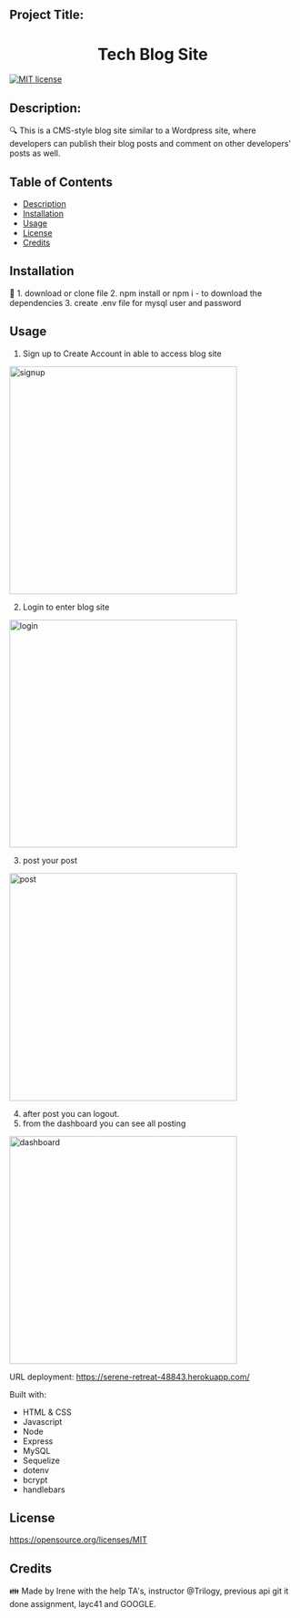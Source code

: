 ## Project Title: 
<h1 align="center">Tech Blog Site </h1>


[![MIT license](https://img.shields.io/badge/License-MIT-blue.svg)](https://opensource.org/licenses/MIT)


## Description:

🔍 This is a CMS-style blog site similar to a Wordpress site, where developers can publish their blog posts and comment on other developers' posts as well.

## Table of Contents
- [Description](#description)
- [Installation](#installation)
- [Usage](#usage)
- [License](#license)
- [Credits](#credits)


## Installation
💾 1. download or clone file 
   2. npm install or npm i - to download the dependencies 
   3. create .env file for mysql user and password 

## Usage

1. Sign up to Create Account in able to access blog site 
<img width="400" alt="signup" src="https://user-images.githubusercontent.com/92761848/155912681-f79e8d39-9cb5-4799-843e-dac92a19f79b.png">

2. Login to enter blog site 

<img width="400" alt="login" src="https://user-images.githubusercontent.com/92761848/155912753-8cf0d6a7-cbf2-45ff-9ddc-ac66704c38a6.png">

3. post your post 

<img width="400" alt="post" src="https://user-images.githubusercontent.com/92761848/155912823-d4fba162-4193-48b7-bae3-10131ab716ff.png">


4. after post you can logout. 
5. from the dashboard you can see all posting 

<img width="400" alt="dashboard" src="https://user-images.githubusercontent.com/92761848/155912886-867aa273-458f-4312-beee-4e08d4cea13c.png">

URL deployment: https://serene-retreat-48843.herokuapp.com/


Built with:

- HTML & CSS
- Javascript
- Node
- Express
- MySQL
- Sequelize
- dotenv
- bcrypt
- handlebars

## License

https://opensource.org/licenses/MIT


## Credits 
👪 Made by Irene with the help TA's, instructor @Trilogy, previous api git it done assignment, layc41 and GOOGLE. 
